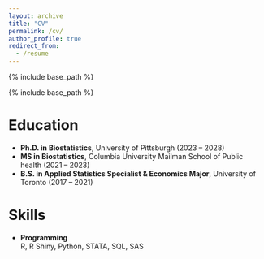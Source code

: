 ```yaml
---
layout: archive
title: "CV"
permalink: /cv/
author_profile: true
redirect_from:
  - /resume
---
```


{% include base_path %}

{% include base_path %}

<link rel="stylesheet" href="{{ base_path }}/assets/css/cv-style.css">
<link rel="stylesheet" href="https://cdnjs.cloudflare.com/ajax/libs/font-awesome/5.15.4/css/all.min.css">

<style>
  .archive {
    width: 80%;
    margin: 0 auto;
    float: none;
    padding-right: 0;
  }
  
  @media (min-width: 80em) {
    .archive {
      width: 70%;
    }
  }
</style>




Education
======
* **Ph.D. in Biostatistics**, University of Pittsburgh (2023 – 2028)
* **MS in Biostatistics**, Columbia University Mailman School of Public health (2021 – 2023)    
* **B.S. in Applied Statistics Specialist & Economics Major**, University of Toronto (2017 – 2021)   

Skills
======
* **Programming**  
  R, R Shiny, Python, STATA, SQL, SAS
